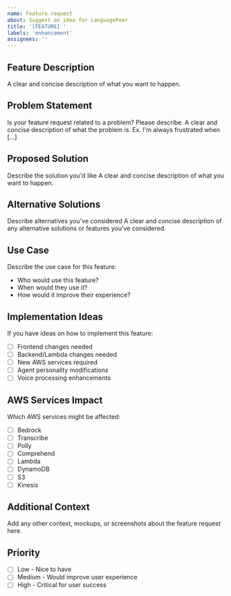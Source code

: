 ```yaml
---
name: Feature request
about: Suggest an idea for LanguagePeer
title: '[FEATURE] '
labels: 'enhancement'
assignees: ''
---
```


## Feature Description
A clear and concise description of what you want to happen.

## Problem Statement
Is your feature request related to a problem? Please describe.
A clear and concise description of what the problem is. Ex. I'm always frustrated when [...]

## Proposed Solution
Describe the solution you'd like
A clear and concise description of what you want to happen.

## Alternative Solutions
Describe alternatives you've considered
A clear and concise description of any alternative solutions or features you've considered.

## Use Case
Describe the use case for this feature:
- Who would use this feature?
- When would they use it?
- How would it improve their experience?

## Implementation Ideas
If you have ideas on how to implement this feature:
- [ ] Frontend changes needed
- [ ] Backend/Lambda changes needed
- [ ] New AWS services required
- [ ] Agent personality modifications
- [ ] Voice processing enhancements

## AWS Services Impact
Which AWS services might be affected:
- [ ] Bedrock
- [ ] Transcribe
- [ ] Polly
- [ ] Comprehend
- [ ] Lambda
- [ ] DynamoDB
- [ ] S3
- [ ] Kinesis

## Additional Context
Add any other context, mockups, or screenshots about the feature request here.

## Priority
- [ ] Low - Nice to have
- [ ] Medium - Would improve user experience
- [ ] High - Critical for user success